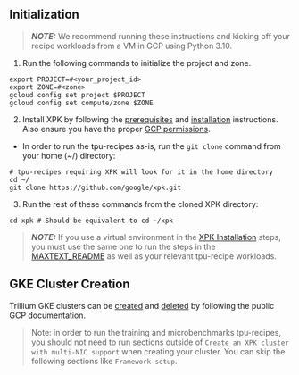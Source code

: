 ## Initialization

> **_NOTE:_** We recommend running these instructions and kicking off your recipe 
workloads from a VM in GCP using Python 3.10.

1. Run the following commands to initialize the project and zone.
```shell
export PROJECT=#<your_project_id>
export ZONE=#<zone>
gcloud config set project $PROJECT
gcloud config set compute/zone $ZONE
```

2. Install XPK by following the [prerequisites](https://github.com/AI-Hypercomputer/xpk?tab=readme-ov-file#prerequisites) and [installation](https://github.com/AI-Hypercomputer/xpk?tab=readme-ov-file#installation) 
instructions. Also ensure you have the proper [GCP permissions](https://github.com/AI-Hypercomputer/xpk?tab=readme-ov-file#installation).

* In order to run the tpu-recipes as-is, run the `git clone` command from your home (~/) directory:
```shell
# tpu-recipes requiring XPK will look for it in the home directory
cd ~/
git clone https://github.com/google/xpk.git
```

3. Run the rest of these commands from the cloned XPK directory:

```shell
cd xpk # Should be equivalent to cd ~/xpk
```

> **_NOTE:_** If you use a virtual environment in the 
[XPK Installation](https://github.com/AI-Hypercomputer/xpk?tab=readme-ov-file#installation)
steps, you must use the same one to run the steps in the [MAXTEXT_README](MAXTEXT_README.md)
as well as your relevant tpu-recipe workloads.

## GKE Cluster Creation 
Trillium GKE clusters can be [created](https://cloud.google.com/tpu/docs/v6e-intro#create_an_xpk_cluster_with_multi-nic_support) and 
[deleted](https://cloud.google.com/tpu/docs/v6e-intro#delete_xpk_cluster) by following the public GCP documentation.

> Note: in order to run the training and microbenchmarks tpu-recipes, you should not need to run sections outside of 
`Create an XPK cluster with multi-NIC support` when creating your cluster. You can skip the following sections like `Framework setup`.